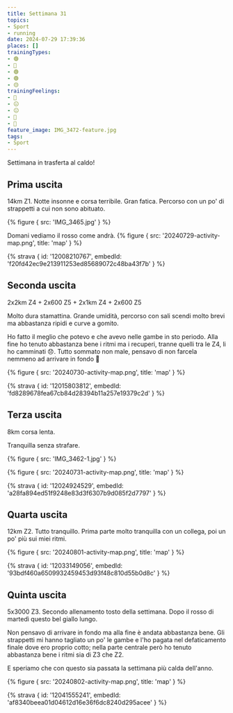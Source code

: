 ```yaml
---
title: Settimana 31
topics:
- Sport
- running
date: 2024-07-29 17:39:36
places: []
trainingTypes:
- 🟢
- 🔴
- 🟢
- 🟢
- 🟡
trainingFeelings:
- 🙁
- 😐
- 😐
- 🙂
- 🙂
feature_image: IMG_3472-feature.jpg
tags:
- Sport
---
```


Settimana in trasferta al caldo!
<!--more-->

## Prima uscita
14km Z1.
Notte insonne e corsa terribile. Gran fatica.
Percorso con un po' di strappetti a cui non sono abituato.

{% figure { src: 'IMG_3465.jpg' } %}

Domani vediamo il rosso come andrà.
{% figure { src: '20240729-activity-map.png', title: 'map' } %}

{% strava { id: '12008210767', embedId: 'f20fd42ec9e213911253ed85689072c48ba43f7b' } %}

## Seconda uscita
2x2km Z4 + 2x600 Z5 + 2x1km Z4 + 2x600 Z5

Molto dura stamattina. Grande umidità, percorso con sali scendi molto brevi ma abbastanza ripidi e curve a gomito.

Ho fatto il meglio che potevo e che avevo nelle gambe in sto periodo.
Alla fine ho tenuto abbastanza bene i ritmi ma i recuperi, tranne quelli tra le Z4, li ho camminati 😞.
Tutto sommato non male, pensavo di non farcela nemmeno ad arrivare in fondo 🤪

{% figure { src: '20240730-activity-map.png', title: 'map' } %}

{% strava { id: '12015803812', embedId: 'fd8289678fea67cb84d28394b11a257e19379c2d' } %}

## Terza uscita
8km corsa lenta.

Tranquilla senza strafare.

{% figure { src: 'IMG_3462-1.jpg' } %}

{% figure { src: '20240731-activity-map.png', title: 'map' } %}

{% strava { id: '12024924529', embedId: 'a28fa894ed51f9248e83d3f6307b9d085f2d7797' } %}

## Quarta uscita
12km Z2.
Tutto tranquillo. Prima parte molto tranquilla con un collega, poi un po' più sui miei ritmi.

{% figure { src: '20240801-activity-map.png', title: 'map' } %}

{% strava { id: '12033149056', embedId: '93bdf460a6509932459453d93f48c810d55b0d8c' } %}

## Quinta uscita
5x3000 Z3.
Secondo allenamento tosto della settimana. Dopo il rosso di martedì questo bel giallo lungo.

Non pensavo di arrivare in fondo ma alla fine è andata abbastanza bene.
Gli strappetti mi hanno tagliato un po' le gambe e l'ho pagata nel defaticamento finale dove ero proprio cotto; nella parte centrale però ho tenuto abbastanza bene i ritmi sia di Z3 che Z2.

E speriamo che con questo sia passata la settimana più calda dell'anno.

{% figure { src: '20240802-activity-map.png', title: 'map' } %}

{% strava { id: '12041555241', embedId: 'af8340beea01d04612d16e36f6dc8240d295acee' } %}

